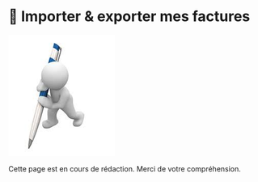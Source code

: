 # 📎 Importer & exporter mes factures

![](../../.gitbook/assets/telechargement-1-.jpg)

Cette page est en cours de rédaction. Merci de votre compréhension.
